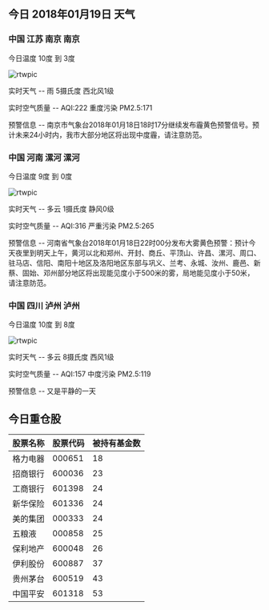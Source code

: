 ## 今日 2018年01月19日 天气
### 中国 江苏 南京 南京

今日温度 10度 到 3度

![rtwpic](http://app1.showapi.com/weather/icon/day/301.png)

实时天气 -- 雨 5摄氏度 西北风1级

实时空气质量 -- AQI:222 重度污染 PM2.5:171

预警信息 -- 南京市气象台2018年01月18日18时17分继续发布霾黄色预警信号。预计未来24小时内，我市大部分地区将出现中度霾，请注意防范。 ​​​​
    
### 中国 河南 漯河 漯河

今日温度 9度 到 0度

![rtwpic](http://app1.showapi.com/weather/icon/night/01.png)

实时天气 -- 多云 1摄氏度 静风0级

实时空气质量 -- AQI:316 严重污染 PM2.5:265

预警信息 -- 河南省气象台2018年01月18日22时00分发布大雾黄色预警：预计今天夜里到明天上午，黄河以北和郑州、开封、商丘、平顶山、许昌、漯河、周口、驻马店、信阳、南阳十地区及洛阳地区东部与巩义、兰考、永城、汝州、鹿邑、新蔡、固始、邓州部分地区将出现能见度小于500米的雾，局地能见度小于50米，请注意防范。
    
### 中国 四川 泸州 泸州

今日温度 10度 到 8度

![rtwpic](http://app1.showapi.com/weather/icon/night/01.png)

实时天气 -- 多云 8摄氏度 西风1级

实时空气质量 -- AQI:157 中度污染 PM2.5:119

预警信息 -- 又是平静的一天
    
## 今日重仓股 

|股票名称|股票代码|被持有基金数|
|---|---|---|
|格力电器|000651|18|
|招商银行|600036|23|
|工商银行|601398|24|
|新华保险|601336|24|
|美的集团|000333|24|
|五粮液|000858|25|
|保利地产|600048|26|
|伊利股份|600887|37|
|贵州茅台|600519|43|
|中国平安|601318|53|
